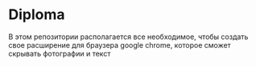 # Diploma
В этом репозитории располагается все необходимое, чтобы создать свое расширение для браузера google chrome, которое сможет скрывать фотографии и текст
